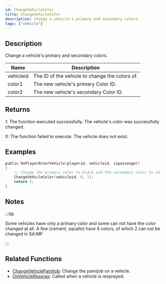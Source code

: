 ```yaml
---
id: ChangeVehicleColor
title: ChangeVehicleColor
description: Change a vehicle's primary and secondary colors.
tags: ["vehicle"]
---
```


## Description

Change a vehicle's primary and secondary colors.

| Name      | Description                                    |
| --------- | ---------------------------------------------- |
| vehicleid | The ID of the vehicle to change the colors of. |
| color1    | The new vehicle's primary Color ID.            |
| color2    | The new vehicle's secondary Color ID.          |

## Returns

1: The function executed successfully. The vehicle's color was successfully changed.

0: The function failed to execute. The vehicle does not exist.

## Examples

```c
public OnPlayerEnterVehicle(playerid, vehicleid, ispassenger)
{
    // Change the primary color to black and the secondary color to white
    ChangeVehicleColor(vehicleid, 0, 1);
    return 1;
}
```

## Notes

:::tip

Some vehicles have only a primary color and some can not have the color changed at all. A few (cement, squallo) have 4 colors, of which 2 can not be changed in SA:MP

:::

## Related Functions

- [ChangeVehiclePaintjob](../functions/ChangeVehiclePaintjob.md): Change the paintjob on a vehicle.
- [OnVehicleRespray](../callbacks/OnVehicleRespray.md): Called when a vehicle is resprayed.
